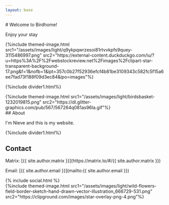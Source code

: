 ```yaml
---
layout: base 
---
```

<div class="flex">
  <div markdown="1" class="grow">
# Welcome to Birdhome!

Enjoy your stay

  </div>
  <div class="w-2/5 -ml-2">
    {%include themed-image.html src1="/assets/images/light/q9ykpqwrzesoi81rtvvkpfs9quey-3115486997.png" src2="https://external-content.duckduckgo.com/iu/?u=https%3A%2F%2Fwebstockreview.net%2Fimages%2Fclipart-star-transparent-background-17.png&f=1&nofb=1&ipt=357c0b27f52936efcf4b81be3109343c582fc5f15a6ee7fad73f188f09d3ec84&ipo=images"%}
  </div>

</div>

{%include divider1.html%}

<div class="flex gap-2.5">
  <div class="w-1/4">
    {%include themed-image.html src1="/assets/images/light/birdsbasket-1232019815.png" src2="https://dl.glitter-graphics.com/pub/567/567264q081as96la.gif"%}
  </div>
  <div markdown="1" class="grow">
## About

I'm Nieve and this is my website.
  </div>

</div>

{%include divider1.html%}

## Contact

<div class="flex gap-2.5">
  <div markdown="1" class="grow">
Matrix: [{{ site.author.matrix }}](https://matrix.to/#/{{ site.author.matrix }})

Email: [{{ site.author.email }}](mailto:{{ site.author.email }})    
  </div>
  <div class="grow">
{% include social.html %}
  </div>
</div>
<div class="-mb-7 w-full">
  {%include themed-image.html src1="/assets/images/light/wild-flowers-field-border-sketch-hand-drawn-vector-illustration_666729-531.png" src2="https://clipground.com/images/star-overlay-png-4.png"%}
</div>

<style>
  
</style>